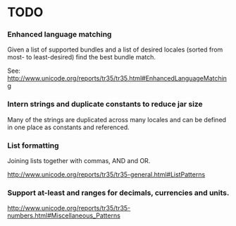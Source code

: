 
# TODO

### Enhanced language matching

Given a list of supported bundles and a list of desired locales (sorted from
most- to least-desired) find the best bundle match.

See: http://www.unicode.org/reports/tr35/tr35.html#EnhancedLanguageMatching


### Intern strings and duplicate constants to reduce jar size

Many of the strings are duplicated across many locales and can be defined in
one place as constants and referenced.


### List formatting

Joining lists together with commas, AND and OR.

http://www.unicode.org/reports/tr35/tr35-general.html#ListPatterns


### Support at-least and ranges for decimals, currencies and units.

http://www.unicode.org/reports/tr35/tr35-numbers.html#Miscellaneous_Patterns


